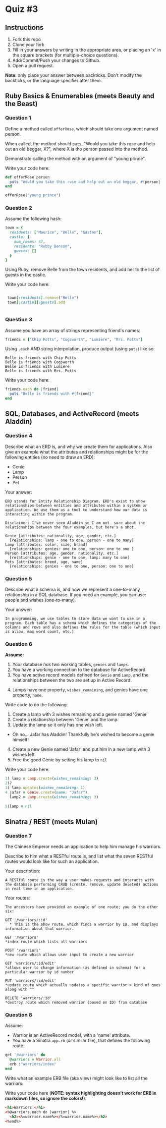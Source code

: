 # Quiz #3

## Instructions

1. Fork this repo
2. Clone your fork
3. Fill in your answers by writing in the appropriate area, or placing an 'x' in
the square brackets (for multiple-choice questions).
4. Add/Commit/Push your changes to Github.
5. Open a pull request.

**Note**: only place your answer between backticks. Don't modify the backticks,
or the language specifier after them.

## Ruby Basics & Enumerables (meets Beauty and the Beast)


### Question 1

Define a method called `offerRose`, which should take one argument named person.

When called, the method should `puts`, "Would you take this rose and help out
an old beggar, X?", where X is the person passed into the method.

Demonstrate calling the method with an argument of "young prince".

Write your code here:
```ruby
def offerRose person
  puts "Would you take this rose and help out an old beggar, #{person} ?"
end

offerRose("young prince")
```

### Question 2

Assume the following hash:

```ruby
town = {
  residents: ["Maurice", "Belle", "Gaston"],
  castle: {
    num_rooms: 47,
    residents: "Robby Benson",
    guests: []
  }
}
```

Using Ruby, remove Belle from the town residents, and
add her to the list of guests in the castle.

Write your code here:
```ruby

 town[:residents].remove("Belle")
 town[:castle][:guests].add



```

### Question 3

Assume you have an array of strings representing friend's names:

```ruby
friends = ["Chip Potts", "Cogsworth", "Lumière", "Mrs. Potts"]
```

Using `.each` AND string interpolation, produce output (using `puts`) like so:

```
Belle is friends with Chip Potts
Belle is friends with Cogsworth
Belle is friends with Lumière
Belle is friends with Mrs. Potts
```

Write your code here:
```ruby
friends.each do |friend|
  puts "Belle is friends with #{friend}"
end
```

## SQL, Databases, and ActiveRecord (meets Aladdin)

### Question 4

Describe what an ERD is, and why we create them for applications. Also give an
example what the attributes and relationships might be for the following
entities (no need to draw an ERD):
<!-- Maybe clarify whether they're meant to give relationships between all four entities or... -->
* Genie
* Lamp
* Person
* Pet

Your answer:
```
ERD stands for Entity Relationship Diagram. ERD's exist to show relationships between entities and attributes within a system or application. We use them as a tool to understand how our data is interacting within the program.

Disclaimer: I've never seen Aladdin so I am not  sure about the relationships between the four examples, but here's a shot.

Genie [attributes: nationality, age, gender, etc.]
  [relationships: lamp - one to one, person - one to many]
Lamp [attributes: color, size, brand]
  [relationships: genies: one to one, person: one to one ]
Person [attributes: age, gender, nationality, etc.]
  [relationships: genie - one to one, lamp: many to one]
Pets [attributes: breed, age, name]
  [relationships: genies - one to one, person: one to one]

```

### Question 5

Describe what a schema is, and how we represent a one-to-many relationship in a
SQL database. If you need an example, you can use: people and wishes
(one-to-many).

Your answer:
```
In programming, we use tables to store data we want to use in a program. Each table has a schema which defines the categories of the columns and rows and also defines the rules for the table (which input is allow, max word count, etc.)
```

### Question 6

**Assume:**
1. Your database *has* two working tables, `genies` and `lamps`.
2. You have a working connection to the database for ActiveRecord.
3. You have active record models defined for `Genie` and `Lamp`, and the
relationships between the two are set up in Active Record.
<!-- Do we want to specifiy what kind of relationship they have, in case some students aren't familiar with the mythology...? -->
4. Lamps have one property, `wishes_remaining`, and genies have one property, `name`.

Write code to do the following:

1. Create a lamp with 3 wishes remaining and a genie named 'Genie'
2. Create a relationship between 'Genie' and the lamp.
3. Update the lamp so it only has one wish left.
  * Oh no... Jafar has Aladdin! Thankfully he's wished to become a genie himself!
4. Create a new Genie named 'Jafar' and put him in a new lamp with 3 wishes left.
5. Free the good Genie by setting his lamp to `nil`


Write your code here:
```ruby
1) lamp = Lamp.create(wishes_remaining: 3)
2)?
3) lamp.updates(wishes_remaining: 1)
4 jafar = Genie.create(name: "Jafar")
  lamp2 = Lamp.create(wishes_remaining: 3)
  
5)lamp = nil
```

## Sinatra / REST (meets Mulan)

### Question 7

The Chinese Emperor needs an application to help him manage his warriors.
<!-- LOLZ. YES. -->

Describe to him what a RESTful route is, and list what the seven RESTful routes
would look like for such an application.

Your description:
```
A RESTful route is the way a user makes requests and interacts with the database performing CRUD (create, remove, update deleted) actions in real time in an application.
```
Your routes:
```
The ancestors have provided an example of one route; you do the other six!

GET '/warriors/:id'
  * This is the show route, which finds a warrior by ID, and displays information about that warrior.

GET '/warriors'
*index route which lists all warriors

POST '/warriors'
*new route which allows user input to create a new warrior

GET 'warriors/:id/edit'
*allows user to change information (as defined in schema) for a particular warrior by id number

PUT 'warriors/:id/edit'
*update route which actually updates a specific warrior > kind of goes along with ^^

DELETE 'warriors/:id'
*destroy route which removed warrior (based on ID) from database

```

### Question 8

Assume:
* Warrior is an ActiveRecord model, with a 'name' attribute.
* You have a Sinatra `app.rb` (or similar file), that defines the following
route:

```ruby
get '/warriors' do
  @warriors = Warrior.all
  erb :"warriors/index"
end
```

Write what an example ERB file (aka view) might look like to list all the warriors:

Write your code here (**NOTE: syntax highlighting doesn't work for ERB in markdown files, so ignore the colors!**):
```html
<h1>Warriors!</h1>
<%@warriors.each do |warrior| %>
  <h2><%=warrior.name%></%=warrior.name%></h2>
<%end%>
```
